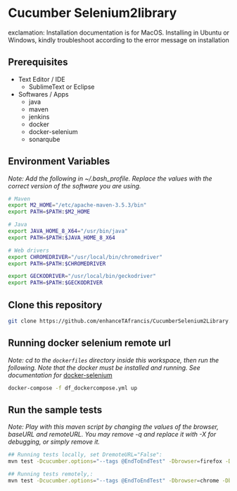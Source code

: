 # Cucumber Selenium2library 
exclamation: Installation documentation is for MacOS. Installing in Ubuntu or Windows, kindly troubleshoot according to the error message on installation

## Prerequisites
  - Text Editor / IDE
    - SublimeText or Eclipse
  - Softwares / Apps
    - java
    - maven
    - jenkins
    - docker
    - docker-selenium
    - sonarqube

## Environment Variables
_Note: Add the following in ~/.bash_profile. Replace the values with the correct version of the software you are using._

``` bash
# Maven
export M2_HOME="/etc/apache-maven-3.5.3/bin"
export PATH=$PATH:$M2_HOME

# Java
export JAVA_HOME_8_X64="/usr/bin/java"
export PATH=$PATH:$JAVA_HOME_8_X64

# Web drivers
export CHROMEDRIVER="/usr/local/bin/chromedriver"
export PATH=$PATH:$CHROMEDRIVER

export GECKODRIVER="/usr/local/bin/geckodriver"
export PATH=$PATH:$GECKODRIVER

``` 

## Clone this repository 
``` bash
git clone https://github.com/enhanceTAfrancis/CucumberSelenium2Library.git
```

## Running docker selenium remote url
_Note: cd to the `dockerfiles` directory inside this workspace, then run the following. Note that the docker must be installed and running. See documentation for_ [docker-selenium](https://github.com/SeleniumHQ/docker-selenium)
``` bash
docker-compose -f df_dockercompose.yml up
```

## Run the sample tests
_Note: Play with this maven script by changing the values of the browser, baseURL and remoteURL. You may remove -q and replace it with -X for debugging, or simply remove it._
``` bash
## Running tests locally, set DremoteURL="False":
mvn test -Dcucumber.options="--tags @EndToEndTest" -Dbrowser=firefox -DbaseURL=http://automationpractice.com -DremoteURL="False" -q

## Running tests remotely,:
mvn test -Dcucumber.options="--tags @EndToEndTest" -Dbrowser=chrome -DbaseURL=http://automationpractice.com -q
```
